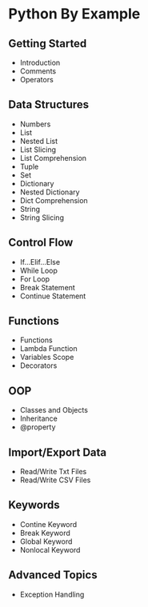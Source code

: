 # Python By Example

## Getting Started

- Introduction
- Comments
- Operators

## Data Structures

- Numbers
- List
- Nested List
- List Slicing
- List Comprehension
- Tuple
- Set
- Dictionary
- Nested Dictionary
- Dict Comprehension
- String
- String Slicing

## Control Flow

- If…Elif…Else
- While Loop
- For Loop
- Break Statement
- Continue Statement

## Functions

- Functions
- Lambda Function
- Variables Scope
- Decorators

## OOP

- Classes and Objects
- Inheritance
- @property

## Import/Export Data

- Read/Write Txt Files
- Read/Write CSV Files

## Keywords

- Contine Keyword
- Break Keyword
- Global Keyword
- Nonlocal Keyword

## Advanced Topics

- Exception Handling
